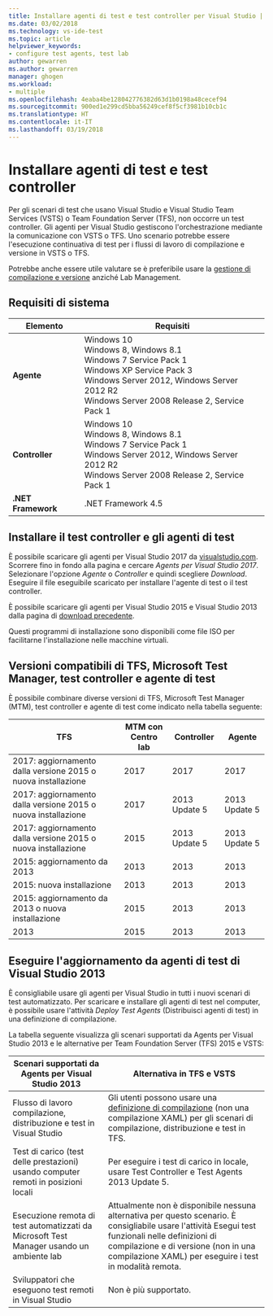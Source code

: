 ```yaml
---
title: Installare agenti di test e test controller per Visual Studio | Microsoft Docs
ms.date: 03/02/2018
ms.technology: vs-ide-test
ms.topic: article
helpviewer_keywords:
- configure test agents, test lab
author: gewarren
ms.author: gewarren
manager: ghogen
ms.workload:
- multiple
ms.openlocfilehash: 4eaba4be128042776382d63d1b0198a48cecef94
ms.sourcegitcommit: 900ed1e299cd5bba56249cef8f5cf3981b10cb1c
ms.translationtype: HT
ms.contentlocale: it-IT
ms.lasthandoff: 03/19/2018
---
```

# <a name="install-test-agents-and-test-controllers"></a>Installare agenti di test e test controller

Per gli scenari di test che usano Visual Studio e Visual Studio Team Services (VSTS) o Team Foundation Server (TFS), non occorre un test controller. Gli agenti per Visual Studio gestiscono l'orchestrazione mediante la comunicazione con VSTS o TFS. Uno scenario potrebbe essere l'esecuzione continuativa di test per i flussi di lavoro di compilazione e versione in VSTS o TFS.

Potrebbe anche essere utile valutare se è preferibile usare la [gestione di compilazione e versione](use-build-or-rm-instead-of-lab-management.md) anziché Lab Management.

## <a name="system-requirements"></a>Requisiti di sistema

| Elemento | Requisiti |
| ---- | ------------ |
| **Agente** | Windows 10<br />Windows 8, Windows 8.1<br />Windows 7 Service Pack 1<br />Windows XP Service Pack 3<br />Windows Server 2012, Windows Server 2012 R2<br />Windows Server 2008 Release 2, Service Pack 1 |
| **Controller** | Windows 10<br />Windows 8, Windows 8.1<br />Windows 7 Service Pack 1<br />Windows Server 2012, Windows Server 2012 R2<br />Windows Server 2008 Release 2, Service Pack 1 |
| **.NET Framework** | .NET Framework 4.5 |

## <a name="install-the-test-controller-and-test-agents"></a>Installare il test controller e gli agenti di test

È possibile scaricare gli agenti per Visual Studio 2017 da [visualstudio.com](https://www.visualstudio.com/downloads/?q=agents). Scorrere fino in fondo alla pagina e cercare *Agents per Visual Studio 2017*. Selezionare l'opzione *Agente* o *Controller* e quindi scegliere *Download*. Eseguire il file eseguibile scaricato per installare l'agente di test o il test controller.

È possibile scaricare gli agenti per Visual Studio 2015 e Visual Studio 2013 dalla pagina di [download precedente](https://www.visualstudio.com/vs/older-downloads/).

Questi programmi di installazione sono disponibili come file ISO per facilitarne l'installazione nelle macchine virtuali.

## <a name="compatible-versions-of-tfs-microsoft-test-manager-the-test-controller-and-test-agent"></a>Versioni compatibili di TFS, Microsoft Test Manager, test controller e agente di test

È possibile combinare diverse versioni di TFS, Microsoft Test Manager (MTM), test controller e agente di test come indicato nella tabella seguente:

| TFS | MTM con Centro lab | Controller | Agente |
| --- | -------------------------------------- | ---------- | ----- |
| 2017: aggiornamento dalla versione 2015 o nuova installazione | 2017 | 2017 | 2017 |
| 2017: aggiornamento dalla versione 2015 o nuova installazione | 2017 | 2013 Update 5 | 2013 Update 5 |
| 2017: aggiornamento dalla versione 2015 o nuova installazione | 2015 | 2013 Update 5 | 2013 Update 5 |
| 2015: aggiornamento da 2013 | 2013 | 2013 |2013 |
| 2015: nuova installazione | 2013 | 2013 | 2013 |
| 2015: aggiornamento da 2013 o nuova installazione | 2015 | 2013 | 2013 |
| 2013 | 2015 | 2013 | 2013 |

## <a name="upgrade-from-visual-studio-2013-test-agents"></a>Eseguire l'aggiornamento da agenti di test di Visual Studio 2013

È consigliabile usare gli agenti per Visual Studio in tutti i nuovi scenari di test automatizzato. Per scaricare e installare gli agenti di test nel computer, è possibile usare l'attività *Deploy Test Agents* (Distribuisci agenti di test) in una definizione di compilazione.

La tabella seguente visualizza gli scenari supportati da Agents per Visual Studio 2013 e le alternative per Team Foundation Server (TFS) 2015 e VSTS:

| Scenari supportati da Agents per Visual Studio 2013 | Alternativa in TFS e VSTS |
| --- | --- |
| Flusso di lavoro compilazione, distribuzione e test in Visual Studio | Gli utenti possono usare una [definizione di compilazione](/vsts/build-release/) (non una compilazione XAML) per gli scenari di compilazione, distribuzione e test in TFS. |
| Test di carico (test delle prestazioni) usando computer remoti in posizioni locali | Per eseguire i test di carico in locale, usare Test Controller e Test Agents 2013 Update 5. |
| Esecuzione remota di test automatizzati da Microsoft Test Manager usando un ambiente lab | Attualmente non è disponibile nessuna alternativa per questo scenario. È consigliabile usare l'attività Esegui test funzionali nelle definizioni di compilazione e di versione (non in una compilazione XAML) per eseguire i test in modalità remota. |
| Sviluppatori che eseguono test remoti in Visual Studio | Non è più supportato. |
